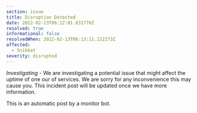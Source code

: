 ```yaml
---
section: issue
title: Disruption Detected
date: 2022-02-13T06:12:01.631776Z
resolved: true
informational: false
resolvedWhen: 2022-02-13T06:13:11.222273Z
affected:
  - Snikket
severity: disrupted
---
```

*Investigating* - We are investigating a potential issue that might affect the uptime of one our of services. We are sorry for any inconvenience this may cause you. This incident post will be updated once we have more information.

This is an automatic post by a monitor bot.
        